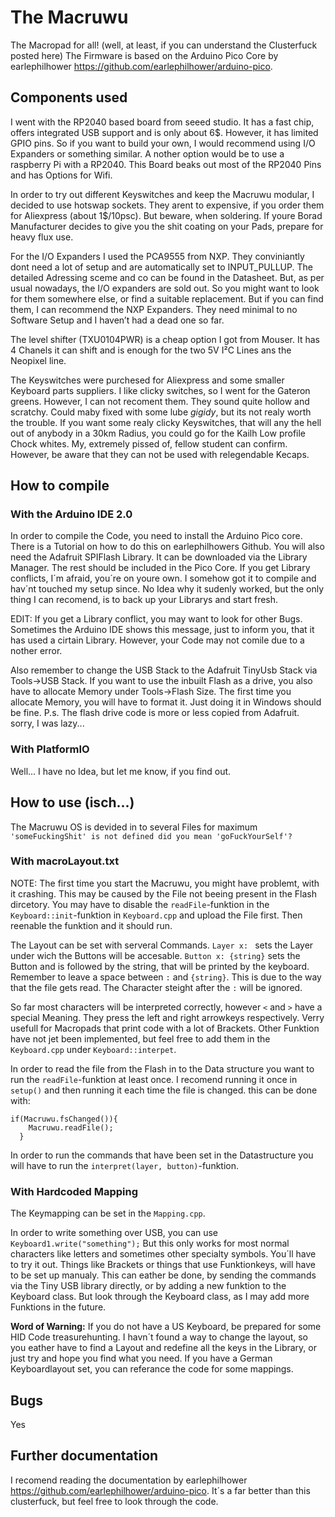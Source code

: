 # The Macruwu
The Macropad for all! (well, at least, if you can understand the Clusterfuck posted here)
The Firmware is based on the Arduino Pico Core by earlephilhower https://github.com/earlephilhower/arduino-pico. 


## Components used

I went with the RP2040 based board from seeed studio. It has a fast chip, offers integrated USB support and is only about 6$. However, it has limited GPIO pins. So if you want to build your own, I would recommend using I/O Expanders or something similar. A nother option would be to use a raspberry Pi with a RP2040. This Board beaks out most of the RP2040 Pins and has Options for Wifi.

In order to try out different Keyswitches and keep the Macruwu modular, I decided to use hotswap sockets. They arent to expensive, if you order them for Aliexpress (about 1\$/10psc). But beware, when soldering. If youre Borad Manufacturer decides to give you the shit coating on your Pads, prepare for heavy flux use.

For the I/O Expanders I used the PCA9555 from NXP. They conviniantly dont need a lot of setup and are automatically set to INPUT_PULLUP. The detailed Adressing sceme and co can be found in the Datasheet. But, as per usual nowadays, the I/O expanders are sold out. So you might want to look for them somewhere else, or find a suitable replacement. But if you can find them, I can recommend the NXP Expanders. They need minimal to no Software Setup and I haven’t had a dead one so far.

The level shifter (TXU0104PWR) is a cheap option I got from Mouser. It has 4 Chanels it can shift and is enough for the two 5V I²C Lines ans the Neopixel line.

The Keyswitches were purchesed for Aliexpress and some smaller Keyboard parts suppliers. I like clicky switches, so I went for the Gateron greens. However, I can not recoment them. They sound quite hollow and scratchy. Could maby fixed with some lube *gigidy*, but its not realy worth the trouble. 
If you want some realy clicky Keyswitches, that will any the hell out of anybody in a 30km Radius, you could go for the Kailh Low profile Chock whites. My, extremely pissed of, fellow student can confirm. However, be aware that they can not be used with relegendable Kecaps.
## How to compile

### With the Arduino IDE 2.0
In order to compile the Code, you need to install the Arduino Pico core. There is a Tutorial on how to do this on earlephilhowers Github. You will also need the Adafruit SPIFlash Library. It can be downloaded via the Library Manager. The rest should be included in the Pico Core.
If you get Library conflicts, I´m afraid, you´re on youre own. I somehow got it to compile and hav´nt touched my setup since. No Idea why it sudenly worked, but the only thing I can recomend, is to back up your Librarys and start fresh.

EDIT: If you get a Library conflict, you may want to look for other Bugs. Sometimes the Arduino IDE shows this message, just to inform you, that it has used a cirtain Library. However, your Code may not comile due to a nother error.

Also remember to change the USB Stack to the Adafruit TinyUsb Stack via Tools->USB Stack.
If you want to use the inbuilt Flash as a drive, you also have to allocate Memory under Tools->Flash Size. The first time you allocate Memory, you will have to format it. Just doing it in Windows should be fine.
P.s. The flash drive code is more or less copied from Adafruit. sorry, I was lazy...

### With PlatformIO
Well... I have no Idea, but let me know, if you find out.

## How to use (isch...)

The Macruwu OS is devided in to several Files for maximum ```'someFuckingShit' is not defined did you mean 'goFuckYourSelf'?```

### With macroLayout.txt

NOTE: The first time you start the Macruwu, you might have problemt, with it crashing. This may be caused by the File not beeing present in the Flash dircetory. You may have to disable the ```readFile```-funktion in the ```Keyboard::init```-funktion in ```Keyboard.cpp``` and upload the File first. Then reenable the funktion and it should run.

The Layout can be set with serveral Commands. ```Layer x: ``` sets the Layer under wich the Buttons will be accesable. ```Button x: {string}``` sets the Button and is followed by the string, that will be printed by the keyboard. Remember to leave a space between ```:``` and ```{string}```. This is due to the way that the file gets read. The Character steight after the ```:``` will be ignored.

So far most characters will be interpreted correctly, however ```<``` and ```>``` have a special Meaning. They press the left and right arrowkeys respectively. Verry usefull for Macropads that print code with a lot of Brackets. Other Funktion have not jet been implemented, but feel free to add them in the ```Keyboard.cpp``` under ```Keyboard::interpet```.

In order to read the file from the Flash in to the Data structure you want to run the ```readFile```-funktion at least once. I recomend running it once in ```setup()``` and then running it each time the file is changed. this can be done with:
```
if(Macruwu.fsChanged()){
    Macruwu.readFile();
  }
```

In order to run the commands that have been set in the Datastructure you will have to run the ```interpret(layer, button)```-funktion.

### With Hardcoded Mapping
The Keymapping can be set in the ```Mapping.cpp```.

In order to write something over USB, you can use ```Keyboard1.write("something");``` But this only works for most normal characters like letters and sometimes other specialty symbols. You´ll have to try it out. Things like Brackets or things that use Funktionkeys, will have to be set up manualy. This can eather be done, by sending the commands via the Tiny USB library directly, or by adding a new funktion to the Keyboard class. But look through the Keyboard class, as I may add more Funktions in the future.

**Word of Warning:** If you do not have a US Keyboard, be prepared for some HID Code treasurehunting. I havn´t found a way to change the layout, so you eather have to find a Layout and redefine all the keys in the Library, or just try and hope you find what you need. If you have a German Keyboardlayout set, you can referance the code for some mappings.

## Bugs
Yes

## Further documentation
I recomend reading the documentation by earlephilhower https://github.com/earlephilhower/arduino-pico. It´s a far better than this clusterfuck, but feel free to look through the code.
